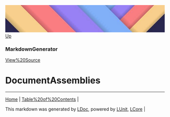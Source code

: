 ![](../Content/LDoc-banner-small.png "")
[Up](MarkdownGenerator.md)
### MarkdownGenerator
[View%20Source](../Markdown/MarkdownGenerator.cs)
# DocumentAssemblies
---

[Home](../../README.md) | [Table%20of%20Contents](../../TableOfContents.md) | 


This markdown was generated by [LDoc](https://github.com/CodeSingularity/LDoc), powered by [LUnit](https://github.com/CodeSingularity/LUnit), [LCore](https://github.com/CodeSingularity/LCore) | 

